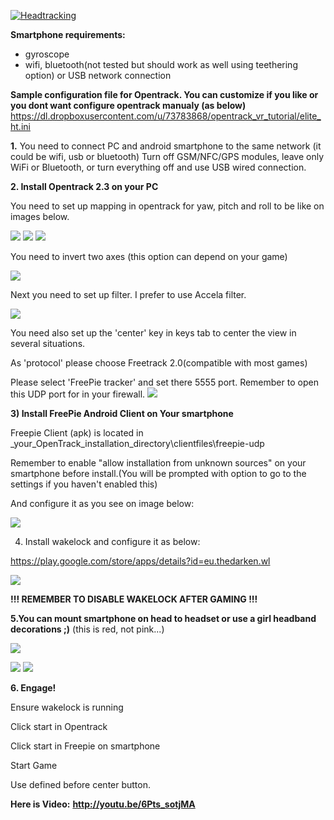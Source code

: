 [![Headtracking](https://dl.dropboxusercontent.com/u/73783868/opentrack_vr_tutorial/ht_ico.jpg)](http://youtu.be/6Pts_sotjMA)

**Smartphone requirements:**
- gyroscope
- wifi, bluetooth(not tested but should work as well using teethering option) or USB network connection

**Sample configuration file for Opentrack. You can customize if you like or you dont want configure opentrack manualy (as below)**
https://dl.dropboxusercontent.com/u/73783868/opentrack_vr_tutorial/elite_ht.ini


**1.**
You need to connect PC and android smartphone to the same network (it could be wifi, usb or bluetooth)
Turn off GSM/NFC/GPS modules, leave only WiFi or Bluetooth, or turn everything off and use USB wired connection.

**2. Install Opentrack 2.3 on your PC**

You need to set up mapping in opentrack for yaw, pitch and roll to be like on images below.

![](https://dl.dropboxusercontent.com/u/73783868/opentrack_vr_tutorial/ht_yaw.JPG)
![](https://dl.dropboxusercontent.com/u/73783868/opentrack_vr_tutorial/ht_pitch.JPG)
![](https://dl.dropboxusercontent.com/u/73783868/opentrack_vr_tutorial/ht_roll.JPG)

You need to invert two axes (this option can depend on your game)

![](http://i.imgur.com/FvYCwFF.jpg)

Next you need to set up filter. I prefer to use Accela filter. 

![](https://dl.dropboxusercontent.com/u/73783868/opentrack_vr_tutorial/accela.JPG)

You need also set up the 'center' key in keys tab to center the view in several situations.

As 'protocol' please choose Freetrack 2.0(compatible with most games)

Please select 'FreePie tracker' and set there 5555 port. Remember to open this UDP port for in your firewall.
![](http://i.imgur.com/fyh8KWT.jpg)

**3) Install FreePie Android Client on Your smartphone**

Freepie Client (apk) is located in _your_OpenTrack_installation_directory\clientfiles\freepie-udp

Remember to enable "allow installation from unknown sources" on your smartphone before install.(You will be prompted with option to go to the settings if you haven't enabled this)

And configure it as you see on image below:

![](https://dl.dropboxusercontent.com/u/73783868/freepie/4.png)

4) Install wakelock and configure it as below:

https://play.google.com/store/apps/details?id=eu.thedarken.wl

![](https://dl.dropboxusercontent.com/u/73783868/opentrack_vr_tutorial/wakelock.png)

**!!! REMEMBER TO DISABLE WAKELOCK AFTER GAMING !!!**

**5.You can mount smartphone on head to headset or use a girl headband decorations ;)** (this is red, not pink...)

![](http://i.imgur.com/2fbKtfQ.jpg?1)

![](http://i.imgur.com/ckDq6Jrl.jpg)
![](http://i.imgur.com/86Cs6wYl.jpg)


**6. Engage!**

Ensure wakelock is running

Click start in Opentrack

Click start in Freepie on smartphone

Start Game

Use defined before center button.

**Here is Video:**
**http://youtu.be/6Pts_sotjMA**